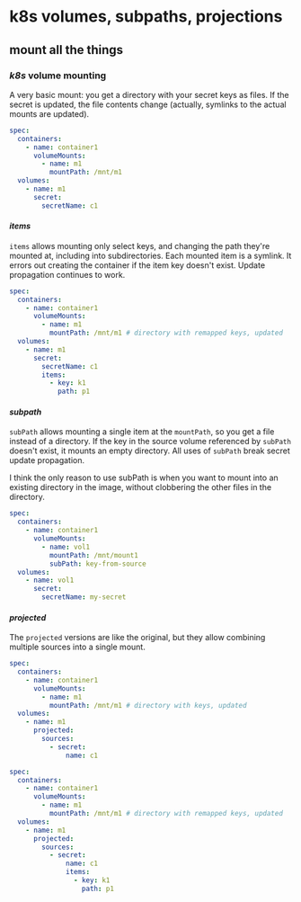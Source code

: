 # k8s volumes, subpaths, projections

## mount all the things

### _k8s_ volume mounting

A very basic mount:
you get a directory with your secret keys as files.
If the secret is updated, the file contents change
(actually, symlinks to the actual mounts are updated).

```yaml
spec:
  containers:
    - name: container1
      volumeMounts:
        - name: m1
          mountPath: /mnt/m1
  volumes:
    - name: m1
      secret:
        secretName: c1
```

#### _items_

`items` allows mounting only select keys, and changing the path they're mounted at,
including into subdirectories.
Each mounted item is a symlink.
It errors out creating the container if the item key doesn't exist.
Update propagation continues to work.

```yaml
spec:
  containers:
    - name: container1
      volumeMounts:
        - name: m1
          mountPath: /mnt/m1 # directory with remapped keys, updated
  volumes:
    - name: m1
      secret:
        secretName: c1
        items:
          - key: k1
            path: p1
```

#### _subpath_

`subPath` allows mounting a single item at the `mountPath`,
so you get a file instead of a directory.
If the key in the source volume referenced by `subPath` doesn't exist,
it mounts an empty directory.
All uses of `subPath` break secret update propagation.

I think the only reason to use subPath is when you want to mount into an existing directory in the image,
without clobbering the other files in the directory.

```yaml
spec:
  containers:
    - name: container1
      volumeMounts:
        - name: vol1
          mountPath: /mnt/mount1
          subPath: key-from-source
  volumes:
    - name: vol1
      secret:
        secretName: my-secret
```

#### _projected_

The `projected` versions are like the original,
but they allow combining multiple sources into a single mount.

```yaml
spec:
  containers:
    - name: container1
      volumeMounts:
        - name: m1
          mountPath: /mnt/m1 # directory with keys, updated
  volumes:
    - name: m1
      projected:
        sources:
          - secret:
              name: c1
```

```yaml
spec:
  containers:
    - name: container1
      volumeMounts:
        - name: m1
          mountPath: /mnt/m1 # directory with remapped keys, updated
  volumes:
    - name: m1
      projected:
        sources:
          - secret:
              name: c1
              items:
                - key: k1
                  path: p1
```
